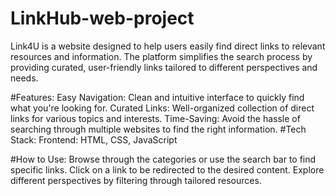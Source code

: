 # LinkHub-web-project
Link4U is a website designed to help users easily find direct links to relevant resources and information. The platform simplifies the search process by providing curated, user-friendly links tailored to different perspectives and needs.

#Features:
Easy Navigation: Clean and intuitive interface to quickly find what you're looking for.
Curated Links: Well-organized collection of direct links for various topics and interests.
Time-Saving: Avoid the hassle of searching through multiple websites to find the right information.
#Tech Stack:
Frontend: HTML, CSS, JavaScript

#How to Use:
Browse through the categories or use the search bar to find specific links.
Click on a link to be redirected to the desired content.
Explore different perspectives by filtering through tailored resources.
